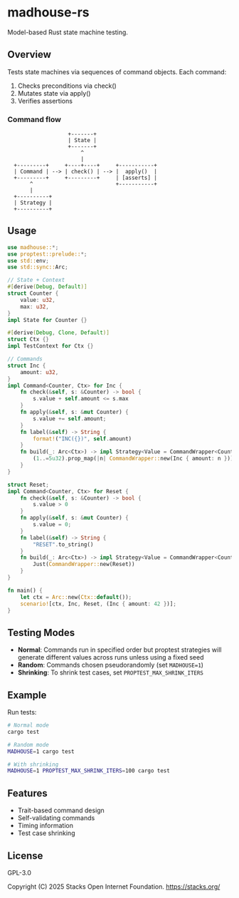 # madhouse-rs

Model-based Rust state machine testing.

## Overview

Tests state machines via sequences of command objects. Each command:
1. Checks preconditions via check()
2. Mutates state via apply()
3. Verifies assertions

### Command flow

```
                   +-------+
                   | State |
                   +-------+
                       ^
                       |
  +---------+     +----+----+     +-----------+
  | Command | --> | check() | --> |  apply()  |
  +---------+     +---------+     | [asserts] |
       ^                          +-----------+
       |
  +----------+
  | Strategy |
  +----------+
```

## Usage

```rust
use madhouse::*;
use proptest::prelude::*;
use std::env;
use std::sync::Arc;

// State + Context
#[derive(Debug, Default)]
struct Counter {
    value: u32,
    max: u32,
}
impl State for Counter {}

#[derive(Debug, Clone, Default)]
struct Ctx {}
impl TestContext for Ctx {}

// Commands
struct Inc {
    amount: u32,
}
impl Command<Counter, Ctx> for Inc {
    fn check(&self, s: &Counter) -> bool {
        s.value + self.amount <= s.max
    }
    fn apply(&self, s: &mut Counter) {
        s.value += self.amount;
    }
    fn label(&self) -> String {
        format!("INC({})", self.amount)
    }
    fn build(_: Arc<Ctx>) -> impl Strategy<Value = CommandWrapper<Counter, Ctx>> {
        (1..=5u32).prop_map(|n| CommandWrapper::new(Inc { amount: n }))
    }
}

struct Reset;
impl Command<Counter, Ctx> for Reset {
    fn check(&self, s: &Counter) -> bool {
        s.value > 0
    }
    fn apply(&self, s: &mut Counter) {
        s.value = 0;
    }
    fn label(&self) -> String {
        "RESET".to_string()
    }
    fn build(_: Arc<Ctx>) -> impl Strategy<Value = CommandWrapper<Counter, Ctx>> {
        Just(CommandWrapper::new(Reset))
    }
}

fn main() {
    let ctx = Arc::new(Ctx::default());
    scenario![ctx, Inc, Reset, (Inc { amount: 42 })];
}
```

## Testing Modes

- **Normal**: Commands run in specified order but proptest strategies will generate different values across runs unless using a fixed seed
- **Random**: Commands chosen pseudorandomly (set `MADHOUSE=1`)
- **Shrinking**: To shrink test cases, set `PROPTEST_MAX_SHRINK_ITERS`

## Example

Run tests:
```bash
# Normal mode
cargo test

# Random mode
MADHOUSE=1 cargo test

# With shrinking
MADHOUSE=1 PROPTEST_MAX_SHRINK_ITERS=100 cargo test
```

## Features

- Trait-based command design
- Self-validating commands
- Timing information
- Test case shrinking

## License

GPL-3.0

Copyright (C) 2025 Stacks Open Internet Foundation. <https://stacks.org/>
